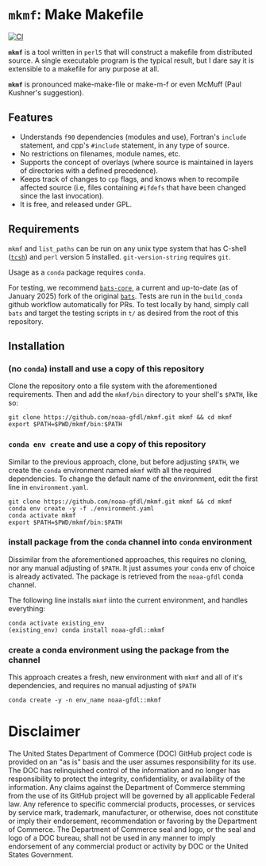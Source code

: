 `mkmf`: Make Makefile
===================

[![CI](https://github.com/NOAA-GFDL/mkmf/workflows/build_conda/badge.svg)](https://github.com/NOAA-GFDL/mkmf/actions?query=workflow%3Abuild_conda)

__`mkmf`__ is a tool written in `perl5` that will construct a makefile
from distributed source. A single executable program is the typical
result, but I dare say it is extensible to a makefile for any purpose
at all.

__`mkmf`__ is pronounced make-make-file or make-m-f or even McMuff (Paul
Kushner's suggestion).

Features
--------

* Understands `f90` dependencies (modules and use), Fortran's
  `include` statement, and cpp's `#include` statement, in any type of
  source.
* No restrictions on filenames, module names, etc.
* Supports the concept of overlays (where source is maintained in
  layers of directories with a defined precedence).
* Keeps track of changes to `cpp` flags, and knows when to recompile
  affected source (i.e, files containing `#ifdefs` that have been
  changed since the last invocation).
* It is free, and released under GPL. 


Requirements
------------
`mkmf` and `list_paths` can be run on any unix type system that has
C-shell ([`tcsh`](http://www.tcsh.org/)) and `perl` version 5 installed.
`git-version-string` requires `git`. 

Usage as a `conda` package requires `conda`.

For testing, we recommend [`bats-core`](https://github.com/bats-core/bats-core),
a current and up-to-date (as of January 2025) fork of the original 
[`bats`](https://github.com/sstephenson/bats). Tests are run in the `build_conda`
github workflow automatically for PRs. To test locally by hand, simply call `bats`
and target the testing scripts in `t/` as desired from the root of this repository.

Installation
------------

### **(no `conda`)** install and use a copy of this repository
Clone the repository onto a file system with the aforementioned requirements.
Then and add the `mkmf/bin` directory to your shell's `$PATH`, like so:
```
git clone https://github.com/noaa-gfdl/mkmf.git mkmf && cd mkmf
export $PATH=$PWD/mkmf/bin:$PATH
```

### `conda env create` and use a copy of this repository
Similar to the previous approach, clone, but before adjusting `$PATH`, 
we create the `conda` environment named `mkmf` with all the required 
dependencies. To change the default name of the environment, edit the
first line in `environment.yaml`.
```
git clone https://github.com/noaa-gfdl/mkmf.git mkmf && cd mkmf
conda env create -y -f ./environment.yaml
conda activate mkmf
export $PATH=$PWD/mkmf/bin:$PATH
```

### install package from the `conda` channel into `conda` environment
Dissimilar from the aforementioned approaches, this requires no cloning,
nor any manual adjusting of `$PATH`. It just assumes your `conda` env of
choice is already activated. The package is retrieved from the `noaa-gfdl` 
conda channel.

The following line installs `mkmf` iinto the current environment, and 
handles everything:
```
conda activate existing_env
(existing_env) conda install noaa-gfdl::mkmf
```

### create a conda environment using the package from the channel
This approach creates a fresh, new environment with `mkmf` and all of 
it's dependencies, and requires no manual adjusting of `$PATH`
```
conda create -y -n env_name noaa-gfdl::mkmf
```


Disclaimer
==========

The United States Department of Commerce (DOC) GitHub project code is
provided on an "as is" basis and the user assumes responsibility for
its use. The DOC has relinquished control of the information and no
longer has responsibility to protect the integrity, confidentiality,
or availability of the information. Any claims against the Department
of Commerce stemming from the use of its GitHub project will be
governed by all applicable Federal law. Any reference to specific
commercial products, processes, or services by service mark,
trademark, manufacturer, or otherwise, does not constitute or imply
their endorsement, recommendation or favoring by the Department of
Commerce. The Department of Commerce seal and logo, or the seal and
logo of a DOC bureau, shall not be used in any manner to imply
endorsement of any commercial product or activity by DOC or the United
States Government.
